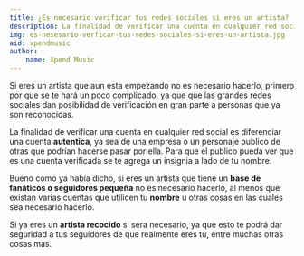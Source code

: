 ```yaml
---
title: ¿Es necesario verificar tus redes sociales si eres un artista?
description: La finalidad de verificar una cuenta en cualquier red social es diferenciar una cuenta autentica, ya sea de una empresa o un personaje publico de otras que podrían hacerse pasar por ella. Para que el publico pueda ver que es una cuenta verificada se te agrega un insignia a lado de tu nombre.
img: es-nesesario-verficar-tus-redes-sociales-si-eres-un-artista.jpg
aid: xpendmusic
author:
    name: Xpend Music
---
```


Si eres un artista que aun esta empezando no es necesario hacerlo, primero por que se te hará un poco complicado, ya que que las grandes redes sociales dan posibilidad de verificación en gran parte a personas que ya son reconocidas.

La finalidad de verificar una cuenta en cualquier red social es diferenciar una cuenta **autentica**, ya sea de una empresa o un personaje publico de otras que podrían hacerse pasar por ella. Para que el publico pueda ver que es una cuenta verificada se te agrega un insignia a lado de tu nombre.

Bueno como ya había dicho, si eres un artista que tiene un **base de fanáticos o seguidores pequeña** no es necesario hacerlo, al menos que existan varias cuentas que utilicen tu **nombre** u otras cosas en las cuales sea necesario hacerlo.

Si ya eres un **artista recocido** si sera necesario, ya que esto te podrá dar seguridad a tus seguidores de que realmente eres tu, entre muchas otras cosas mas.